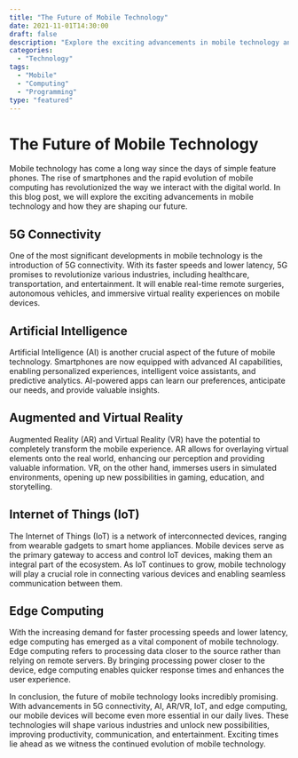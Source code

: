 ```yaml
--- 
title: "The Future of Mobile Technology" 
date: 2021-11-01T14:30:00 
draft: false 
description: "Explore the exciting advancements in mobile technology and how they are shaping our future." 
categories: 
  - "Technology" 
tags: 
  - "Mobile" 
  - "Computing" 
  - "Programming" 
type: "featured" 
--- 
```


# The Future of Mobile Technology

Mobile technology has come a long way since the days of simple feature phones. The rise of smartphones and the rapid evolution of mobile computing has revolutionized the way we interact with the digital world. In this blog post, we will explore the exciting advancements in mobile technology and how they are shaping our future.

## 5G Connectivity

One of the most significant developments in mobile technology is the introduction of 5G connectivity. With its faster speeds and lower latency, 5G promises to revolutionize various industries, including healthcare, transportation, and entertainment. It will enable real-time remote surgeries, autonomous vehicles, and immersive virtual reality experiences on mobile devices.

## Artificial Intelligence

Artificial Intelligence (AI) is another crucial aspect of the future of mobile technology. Smartphones are now equipped with advanced AI capabilities, enabling personalized experiences, intelligent voice assistants, and predictive analytics. AI-powered apps can learn our preferences, anticipate our needs, and provide valuable insights.

## Augmented and Virtual Reality

Augmented Reality (AR) and Virtual Reality (VR) have the potential to completely transform the mobile experience. AR allows for overlaying virtual elements onto the real world, enhancing our perception and providing valuable information. VR, on the other hand, immerses users in simulated environments, opening up new possibilities in gaming, education, and storytelling.

## Internet of Things (IoT)

The Internet of Things (IoT) is a network of interconnected devices, ranging from wearable gadgets to smart home appliances. Mobile devices serve as the primary gateway to access and control IoT devices, making them an integral part of the ecosystem. As IoT continues to grow, mobile technology will play a crucial role in connecting various devices and enabling seamless communication between them.

## Edge Computing

With the increasing demand for faster processing speeds and lower latency, edge computing has emerged as a vital component of mobile technology. Edge computing refers to processing data closer to the source rather than relying on remote servers. By bringing processing power closer to the device, edge computing enables quicker response times and enhances the user experience.

In conclusion, the future of mobile technology looks incredibly promising. With advancements in 5G connectivity, AI, AR/VR, IoT, and edge computing, our mobile devices will become even more essential in our daily lives. These technologies will shape various industries and unlock new possibilities, improving productivity, communication, and entertainment. Exciting times lie ahead as we witness the continued evolution of mobile technology.
